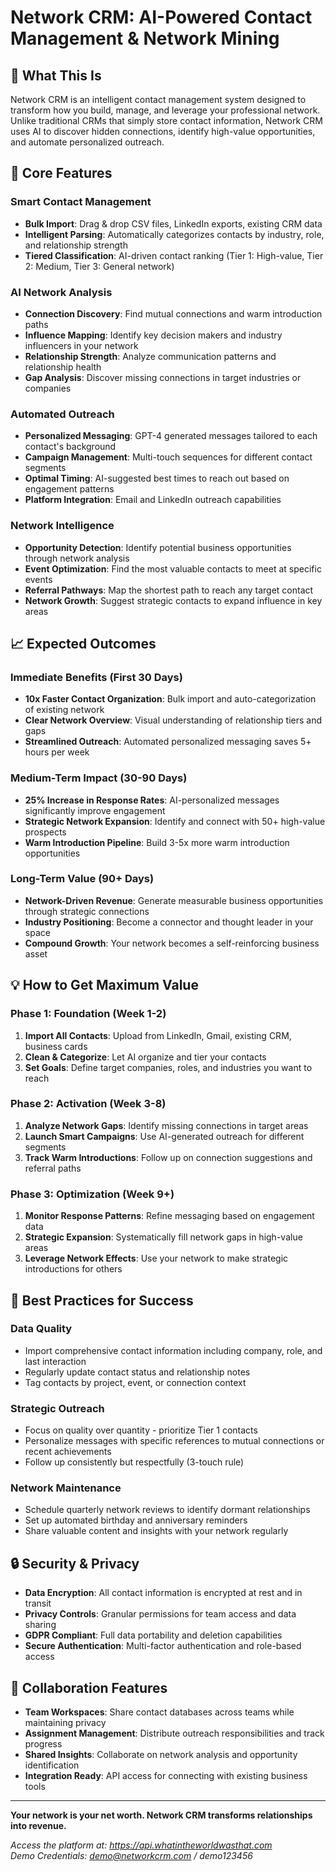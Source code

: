 # Network CRM: AI-Powered Contact Management & Network Mining

## 🎯 What This Is

Network CRM is an intelligent contact management system designed to transform how you build, manage, and leverage your professional network. Unlike traditional CRMs that simply store contact information, Network CRM uses AI to discover hidden connections, identify high-value opportunities, and automate personalized outreach.

## 🚀 Core Features

### **Smart Contact Management**
- **Bulk Import**: Drag & drop CSV files, LinkedIn exports, existing CRM data
- **Intelligent Parsing**: Automatically categorizes contacts by industry, role, and relationship strength
- **Tiered Classification**: AI-driven contact ranking (Tier 1: High-value, Tier 2: Medium, Tier 3: General network)

### **AI Network Analysis**
- **Connection Discovery**: Find mutual connections and warm introduction paths
- **Influence Mapping**: Identify key decision makers and industry influencers in your network
- **Relationship Strength**: Analyze communication patterns and relationship health
- **Gap Analysis**: Discover missing connections in target industries or companies

### **Automated Outreach**
- **Personalized Messaging**: GPT-4 generated messages tailored to each contact's background
- **Campaign Management**: Multi-touch sequences for different contact segments
- **Optimal Timing**: AI-suggested best times to reach out based on engagement patterns
- **Platform Integration**: Email and LinkedIn outreach capabilities

### **Network Intelligence**
- **Opportunity Detection**: Identify potential business opportunities through network analysis
- **Event Optimization**: Find the most valuable contacts to meet at specific events
- **Referral Pathways**: Map the shortest path to reach any target contact
- **Network Growth**: Suggest strategic contacts to expand influence in key areas

## 📈 Expected Outcomes

### **Immediate Benefits (First 30 Days)**
- **10x Faster Contact Organization**: Bulk import and auto-categorization of existing network
- **Clear Network Overview**: Visual understanding of relationship tiers and gaps
- **Streamlined Outreach**: Automated personalized messaging saves 5+ hours per week

### **Medium-Term Impact (30-90 Days)**
- **25% Increase in Response Rates**: AI-personalized messages significantly improve engagement
- **Strategic Network Expansion**: Identify and connect with 50+ high-value prospects
- **Warm Introduction Pipeline**: Build 3-5x more warm introduction opportunities

### **Long-Term Value (90+ Days)**
- **Network-Driven Revenue**: Generate measurable business opportunities through strategic connections
- **Industry Positioning**: Become a connector and thought leader in your space
- **Compound Growth**: Your network becomes a self-reinforcing business asset

## 💡 How to Get Maximum Value

### **Phase 1: Foundation (Week 1-2)**
1. **Import All Contacts**: Upload from LinkedIn, Gmail, existing CRM, business cards
2. **Clean & Categorize**: Let AI organize and tier your contacts
3. **Set Goals**: Define target companies, roles, and industries you want to reach

### **Phase 2: Activation (Week 3-8)**
1. **Analyze Network Gaps**: Identify missing connections in target areas
2. **Launch Smart Campaigns**: Use AI-generated outreach for different segments
3. **Track Warm Introductions**: Follow up on connection suggestions and referral paths

### **Phase 3: Optimization (Week 9+)**
1. **Monitor Response Patterns**: Refine messaging based on engagement data
2. **Strategic Expansion**: Systematically fill network gaps in high-value areas
3. **Leverage Network Effects**: Use your network to make strategic introductions for others

## 🎯 Best Practices for Success

### **Data Quality**
- Import comprehensive contact information including company, role, and last interaction
- Regularly update contact status and relationship notes
- Tag contacts by project, event, or connection context

### **Strategic Outreach**
- Focus on quality over quantity - prioritize Tier 1 contacts
- Personalize messages with specific references to mutual connections or recent achievements
- Follow up consistently but respectfully (3-touch rule)

### **Network Maintenance**
- Schedule quarterly network reviews to identify dormant relationships
- Set up automated birthday and anniversary reminders
- Share valuable content and insights with your network regularly

## 🔒 Security & Privacy

- **Data Encryption**: All contact information is encrypted at rest and in transit
- **Privacy Controls**: Granular permissions for team access and data sharing
- **GDPR Compliant**: Full data portability and deletion capabilities
- **Secure Authentication**: Multi-factor authentication and role-based access

## 🤝 Collaboration Features

- **Team Workspaces**: Share contact databases across teams while maintaining privacy
- **Assignment Management**: Distribute outreach responsibilities and track progress
- **Shared Insights**: Collaborate on network analysis and opportunity identification
- **Integration Ready**: API access for connecting with existing business tools

---

**Your network is your net worth. Network CRM transforms relationships into revenue.**

*Access the platform at: https://api.whatintheworldwasthat.com*  
*Demo Credentials: demo@networkcrm.com / demo123456*